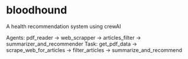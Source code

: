 # bloodhound
A health recommendation system using crewAI

Agents: pdf_reader -> web_scrapper -> articles_filter -> summarizer_and_recommender
Task: get_pdf_data -> scrape_web_for_articles -> filter_articles -> summarize_and_recommend
